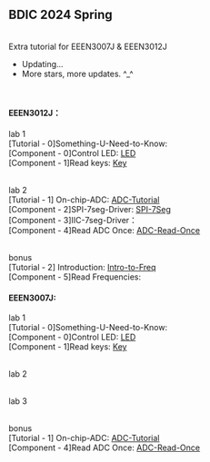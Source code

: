 ## BDIC 2024 Spring

<br> Extra tutorial for EEEN3007J & EEEN3012J

- Updating...
- More stars, more updates. ^\_^
<br>

#### EEEN3012J：
lab 1
  <br> [Tutorial - 0]Something-U-Need-to-Know: 
  <br> [Component - 0]Control LED: [LED](./C8051F/Lab1/led_ctrl.c)
  <br> [Component - 1]Read keys: [Key](./C8051F/Blinky/key.c)

<br> lab 2
  <br> [Tutorial - 1] On-chip-ADC: [ADC-Tutorial](./C8051F/ADC/adc.md)
  <br> [Component - 2]SPI-7seg-Driver: [SPI-7Seg](./C8051F/Serial7Seg/SPI_7Seg.c)
  <br> [Component - 3]IIC-7seg-Driver：
  <br> [Component - 4]Read ADC Once: [ADC-Read-Once](./C8051F/ADC/adc.c)
  
<br> bonus
  <br> [Tutorial - 2] Introduction: [Intro-to-Freq](./C8051F/Freq/intro_freq.md)
  <br> [Component - 5]Read Frequencies: 
<br> 

#### EEEN3007J:
lab 1
  <br> [Tutorial - 0]Something-U-Need-to-Know: 
  <br> [Component - 0]Control LED: [LED](./C8051F/Lab1/led_ctrl.c)
  <br> [Component - 1]Read keys: [Key](./C8051F/Blinky/key.c)

<br> lab 2

<br> lab 3

<br> bonus
  <br> [Tutorial - 1] On-chip-ADC: [ADC-Tutorial](./C8051F/ADC/adc.md)
  <br> [Component - 4]Read ADC Once: [ADC-Read-Once](./C8051F/ADC/adc.c)

